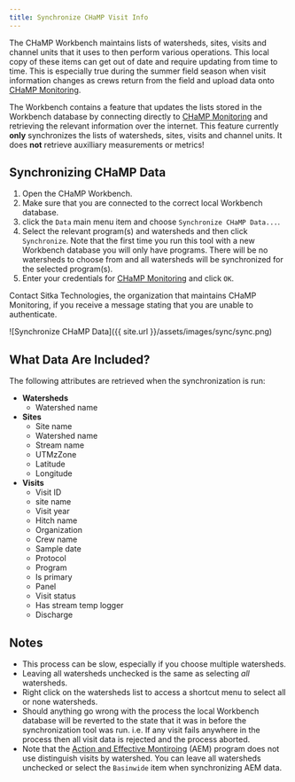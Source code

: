 ```yaml
---
title: Synchronize CHaMP Visit Info
---
```


The CHaMP Workbench maintains lists of watersheds, sites, visits and channel units that it uses to then perform various operations. This local copy of these items can get out of date and require updating from time to time. This is especially true during the summer field season when visit information changes as crews return from the field and upload data onto [CHaMP Monitoring](https://www.champmonitoring.org).

The Workbench contains a feature that updates the lists stored in the Workbench database by connecting directly to [CHaMP Monitoring](https://www.champmonitoring.org) and retrieving the relevant information over the internet. This feature currently **only** synchronizes the lists of watersheds, sites, visits and channel units. It does **not** retrieve auxilliary measurements or metrics!

## Synchronizing CHaMP Data

1. Open the CHaMP Workbench.
2. Make sure that you are connected to the correct local Workbench database.
3. click the `Data` main menu item and choose `Synchronize CHaMP Data...`.
4. Select the relevant program(s) and watersheds and then click `Synchronize`. Note that the first time you run this tool with a new Workbench database you will only have programs. There will be no watersheds to choose from and all watersheds will be synchronized for the selected program(s).
5. Enter your credentials for [CHaMP Monitoring](https://www.champmonitoring.org) and click `OK`.

Contact Sitka Technologies, the organization that maintains CHaMP Monitoring, if you receive a message stating that you are unable to authenticate.

![Synchronize CHaMP Data]({{ site.url }}/assets/images/sync/sync.png)

## What Data Are Included?

The following attributes are retrieved when the synchronization is run:

* **Watersheds**
	* Watershed name
* **Sites**
	* Site name
	* Watershed name
	* Stream name
	* UTMzZone
	* Latitude
	* Longitude
* **Visits**
	* Visit ID
	* site name
	* Visit year
	* Hitch name
	* Organization
	* Crew name
	* Sample date
	* Protocol
	* Program
	* Is primary
	* Panel
	* Visit status
	* Has stream temp logger
	* Discharge

## Notes

* This process can be slow, especially if you choose multiple watersheds.
* Leaving all watersheds unchecked is the same as selecting *all* watersheds.
* Right click on the watersheds list to access a shortcut menu to select all or none watersheds.
* Should anything go wrong with the process the local Workbench database will be reverted to the state that it was in before the synchronization tool was run. i.e. If any visit fails anywhere in the process then all visit data is rejected and the process aborted.
* Note that the [Action and Effective Montiroing](https://www.aemonitoring.org) (AEM) program does not use distinguish visits by watershed. You can leave all watersheds unchecked or select the `Basinwide` item when synchronizing AEM data.

